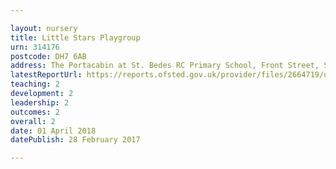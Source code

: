 ```yaml
---

layout: nursery
title: Little Stars Playgroup
urn: 314176
postcode: DH7 6AB
address: The Portacabin at St. Bedes RC Primary School, Front Street, Sacriston, Durham, DH7 6AB
latestReportUrl: https://reports.ofsted.gov.uk/provider/files/2664719/urn/314176.pdf
teaching: 2
development: 2
leadership: 2
outcomes: 2
overall: 2
date: 01 April 2018 
datePublish: 28 February 2017

---
```

